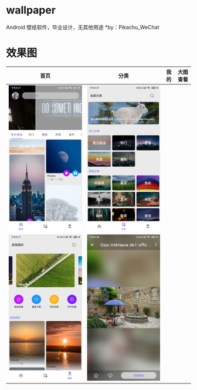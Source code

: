 wallpaper
==============
Android 壁纸软件，毕业设计，无其他用途
*by：Pikachu_WeChat

效果图
==============
|首页|分类|我的|大图查看|
|:---:|:---:|:---:|:---:|
| ![](https://github.com/2825436553/wallpaper/blob/master/image/1.jpg) | ![](https://github.com/2825436553/wallpaper/blob/master/image/2.jpg) |
| ![](https://github.com/2825436553/wallpaper/blob/master/image/3.jpg) | ![](https://github.com/2825436553/wallpaper/blob/master/image/4.jpg) |
